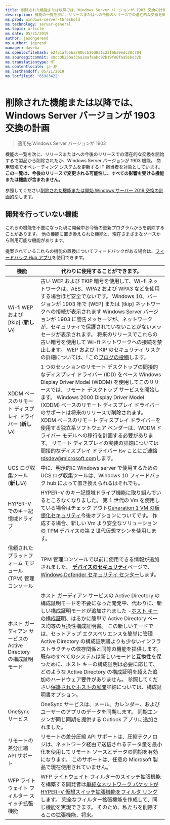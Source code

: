 ```yaml
---
title: 削除された機能または以降では、Windows Server バージョンが 1903 交換の計画
description: 機能の一覧を次に、リリースまたはへの今後のリリースでの潜在的な交換を開始するで製品から削除されたか、Windows Server バージョンが 1903 機能。 商用環境でオペレーティング システムを更新する IT 担当者を対象としています。
ms.prod: windows-server-threshold
ms.technology: server-general
ms.topic: article
ms.date: 05/21/2019
author: jasongerend
ms.author: jgerend
manager: daveba
ms.openlocfilehash: e2f51af55ba7005cb20d8a1c22f6ba9edc20c704
ms.sourcegitcommit: c8cc0b25ba336a2aafaabc92b19fe8faa56be32b
ms.translationtype: MT
ms.contentlocale: ja-JP
ms.lasthandoff: 05/21/2019
ms.locfileid: "65983422"
---
```

# <a name="features-removed-or-planned-for-replacement-starting-with-windows-server-version-1903"></a>削除された機能または以降では、Windows Server バージョンが 1903 交換の計画

>適用先:Windows Server バージョンが 1903

機能の一覧を次に、リリースまたはへの今後のリリースでの潜在的な交換を開始するで製品から削除されたか、Windows Server バージョンが 1903 機能。 商用環境でオペレーティング システムを更新する IT 担当者を対象としています。 **この一覧は、今後のリリースで変更される可能性し、すべての影響を受ける機能または機能が含まれません。**

参照してください[削除された機能または開始 Windows サーバー 2019 交換の計画的な](removed-features-19.md)します。

## <a name="features-were-no-longer-developing"></a>開発を行っていない機能

これらの機能を不要になった現に開発中お今後の更新プログラムからを削除することがあります。 他の機能に置き換えられた機能と、現在さまざまなソースから利用可能な機能があります。 

提案されているこれらの機能の置換についてフィードバックがある場合は、[フィードバック Hub アプリ](https://support.microsoft.com/help/4021566/windows-10-send-feedback-to-microsoft-with-feedback-hub-app)を使用できます。 

| 機能 | 代わりに使用することができます。 |
|-----------|---------------------|
|Wi-fi WEP および [tkip] (**新しい**)| 古い WEP および TKIP 暗号を使用して、Wi-fi ネットワークは、AES、WPA2 および WPA3 などを使用する場合ほど安全でないです。 Windows 10、バージョンが 1903 年で [WEP] または [tkip] ネットワークへの接続が表示されます Windows Server バージョンが 1903 に警告メッセージが、ネットワークが、セキュリティで保護されていないことがないメッセージが表示されます。 将来のリリースでこれらの古い暗号を使用して Wi-fi ネットワークへの接続を禁止します。 WEP および TKIP のセキュリティ リスクの詳細については、「この[ブログの投稿](https://go.microsoft.com/fwlink/p/?linkid=2008426)します。|
|XDDM ベースのリモート ディスプレイ ドライバー (**新しい**)|1 つのセッションのリモート デスクトップの間接的なディスプレイ ドライバー (IDD) をベース Windows Display Driver Model (WDDM) を使用してこのリリースでは、リモート デスクトップ サービスを開始します。 Windows 2000 Display Driver Model (XDDM) ベースのリモート ディスプレイ ドライバーのサポートは将来のリリースで削除されます。 XDDM ベースのリモート ディスプレイ ドライバーを使用する独立系ソフトウェア ベンダーは、WDDM ドライバー モデルへの移行を計画する必要があります。 リモート ディスプレイの実装の詳細については間接的なディスプレイ ドライバー Isv ことにご連絡[ rdsdev@microsoft.com](mailto:rdsdev@microsoft.com)します。|
|UCS ログ収集ツール (**新しい**)|中に、明示的に Windows server で使用するための UCS ログ収集ツールは、Windows 10 フィードバック hub によって置き換えられるはそれでも。|
|HYPER-V でのキー記憶域ドライブ|HYPER-V のキー記憶域ドライブ機能に取り組んでいるところなくなりました。 第 1 世代の Vm を使用している場合はチェック アウト[Generation 1 VM の仮想化セキュリティ](https://docs.microsoft.com/windows-server/virtualization/hyper-v/learn-more/generation-1-virtual-machine-security-settings-for-hyper-v)今後オプションについてです。 作成する場合、新しい Vm より安全なソリューションの TPM デバイスの第 2 世代仮想マシンを使用します。 |
|信頼されたプラットフォーム モジュール (TPM) 管理コンソール|TPM 管理コンソールで以前に使用できる情報が追加されました、 [**デバイスのセキュリティ**](https://docs.microsoft.com/windows/security/threat-protection/windows-defender-security-center/wdsc-device-security)ページで、 [Windows Defender セキュリティ センター](https://docs.microsoft.com/windows/security/threat-protection/windows-defender-security-center/windows-defender-security-center)します。|
|ホスト ガーディアン サービスの Active Directory の構成証明モード|ホスト ガーディアン サービスの Active Directory の構成証明モードを不要になった開発中、代わりに、新しい構成証明モードが追加されました -[ホスト キーの構成証明](../security/guarded-fabric-shielded-vm/guarded-fabric-create-host-key.md)、はるかに簡単で Active Directory ベース均等の互換性構成証明書。  この新しいモードでは、セットアップ エクスペリエンスを簡単に管理 Active Directory の構成証明書よりも少ないインフラストラクチャの依存関係と同等の機能を提供します。 既存のすべてのシステムは新しいモードと互換性を保つために、ホスト キーの構成証明は必要に応じて、どのような Active Directory の構成証明を超えた追加のハードウェア要件がありません。 参照してください[保護されたホストの展開](../security/guarded-fabric-shielded-vm/guarded-fabric-configure-hgs-with-authorized-hyper-v-hosts.md)詳細については、構成証明書オプション。|
|OneSync サービス|OneSync サービスは、メール、カレンダー、およびユーザーのアプリのデータを同期します。 同期エンジンが同じ同期を提供する Outlook アプリに追加されました。|
|リモートの差分圧縮 API サポート|リモートの差分圧縮 API サポートは、圧縮テクノロジは、ネットワーク経由で送信されるデータ量を最小化を使用してリモート ソースとデータの同期を有効になります。 このサポートは、任意の Microsoft 製品で現在使用されていません。|
|WFP ライトウェイト フィルター スイッチ拡張機能|WFP ライトウェイト フィルターのスイッチ拡張機能を構築する開発者は[単純なネットワーク パケットが HYPER-V 仮想スイッチ拡張機能をフィルタ リング](https://docs.microsoft.com/en-us/windows-hardware/drivers/network/using-virtual-switch-filtering)します。 完全なフィルター拡張機能を作成して、同じ機能を実現できます。 そのため、私たちを削除するこの拡張機能、将来。|
